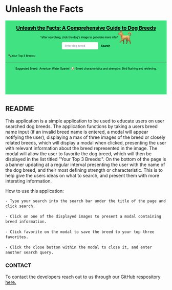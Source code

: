 # Unleash the Facts

![Unleash the Facts live deployment screenshot](./assets/images/UnleashtheFacts.html.png)



## README















This application is a simple application to be used to educate users on user searched dog breeds. The application functions by taking a users breed name input (if an invalid breed name is entered, a modal will appear notifying the user), displaying a max of three images of the breed or closely related breeds, which will display a modal when clicked, presenting the user with relevant information about the breed represented in the image. The modal will allow the user to favorite the dog breed, which will then be displayed in the list titled "Your Top 3 Breeds:". On the bottom of the page is a banner updating at a regular interval presenting the user with the name of the dog breed, and their most defining strength or characteristic. This is to help give the users ideas on what to search, and present them with more intersting information.

How to use this application:

    - Type your search into the search bar under the title of the page and click search.

    - Click on one of the displayed images to present a modal containing breed information.

    - Click favorite on the modal to save the breed to your top three favorites.

    - Click the close button within the modal to close it, and enter another search query.

### CONTACT

To contact the developers reach out to us through our GitHub respository [here.](https://github.com/hansonsteven26/Melody-Muse)